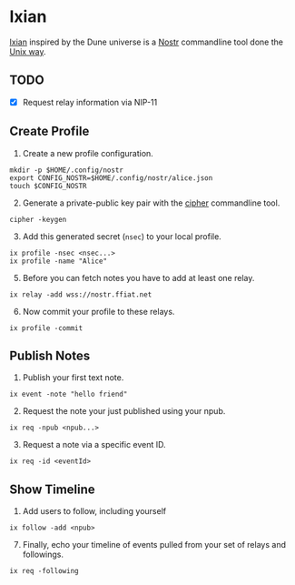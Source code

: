 # Ixian

[Ixian](https://dune.fandom.com/wiki/Ix) inspired by the Dune universe is a [Nostr](https://nostr.com) commandline tool done the [Unix way](https://en.wikipedia.org/wiki/Unix_philosophy).

## TODO

- [X] Request relay information via NIP-11

## Create Profile

1. Create a new profile configuration.

```shell
mkdir -p $HOME/.config/nostr
export CONFIG_NOSTR=$HOME/.config/nostr/alice.json
touch $CONFIG_NOSTR
```

2. Generate a private-public key pair with the [cipher](https://github.com/ffiat/cipher) commandline tool.

```shell
cipher -keygen
```

3. Add this generated secret (`nsec`) to your local profile.

```shell
ix profile -nsec <nsec...>
ix profile -name "Alice"
```

5. Before you can fetch notes you have to add at least one relay.

```
ix relay -add wss://nostr.ffiat.net
```

6. Now commit your profile to these relays.

```shell
ix profile -commit
```

## Publish Notes

1. Publish your first text note.

```shell
ix event -note "hello friend"
```

2. Request the note your just published using your npub.

```shell
ix req -npub <npub...>
```

3. Request a note via a specific event ID.

```shell
ix req -id <eventId>
```

## Show Timeline

1. Add users to follow, including yourself

```
ix follow -add <npub>
```

7. Finally, echo your timeline of events pulled from your set of relays and followings.

```shell
ix req -following
```
